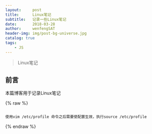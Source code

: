 ```yaml
---
layout:     post
title:      Linux笔记
subtitle:   记录一些Linux笔记
date:       2018-03-28
author:     wenfengSAT
header-img: img/post-bg-universe.jpg
catalog: true
tags:
    - JS
---
```


>Linux笔记

## 前言

本篇博客用于记录Linux笔记

 
{% raw %}
```hbs

使用vim /etc/profile 命令之后需要使配置生效，执行source /etc/profile


```
{% endraw %}


